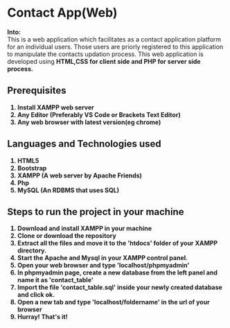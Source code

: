 # Contact App(Web)
<b>Into:</b><br>
This is a web application which facilitates as a contact application platform for an individual users.
Those users are priorly registered to this application to manipulate the contacts updation process.
This web application is developed using <b>HTML,CSS<b> for client side and <b>PHP<b> for server side process.
  <br>

  ## Prerequisites
1. Install XAMPP web server
2. Any Editor (Preferably VS Code or Brackets Text Editor)
3. Any web browser with latest version(eg chrome)

## Languages and Technologies used
1. HTML5
2. Bootstrap
3. XAMPP (A web server by Apache Friends)
4. Php
5. MySQL (An RDBMS that uses SQL)


## Steps to run the project in your machine
1. Download and install XAMPP in your machine
2. Clone or download the repository
3. Extract all the files and move it to the 'htdocs' folder of your XAMPP directory.
4. Start the Apache and Mysql in your XAMPP control panel.
5. Open your web browser and type 'localhost/phpmyadmin'
6. In phpmyadmin page, create a new database from the left panel and name it as 'contact_table'
7. Import the file 'contact_table.sql' inside your newly created database and click ok.
8. Open a new tab and type 'localhost/foldername' in the url of your browser
9. Hurray! That's it!
